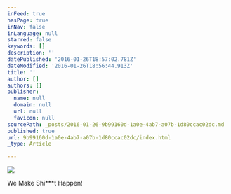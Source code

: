 ```yaml
---
inFeed: true
hasPage: true
inNav: false
inLanguage: null
starred: false
keywords: []
description: ''
datePublished: '2016-01-26T18:57:02.781Z'
dateModified: '2016-01-26T18:56:44.913Z'
title: ''
author: []
authors: []
publisher:
  name: null
  domain: null
  url: null
  favicon: null
sourcePath: _posts/2016-01-26-9b99160d-1a0e-4ab7-a07b-1d80ccac02dc.md
published: true
url: 9b99160d-1a0e-4ab7-a07b-1d80ccac02dc/index.html
_type: Article

---
```

![](https://the-grid-user-content.s3-us-west-2.amazonaws.com/df27f27a-11e0-474d-a65c-379c4ea75bb7.jpg)

We Make Shi\*\*\*t Happen!